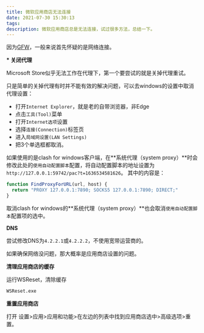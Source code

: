 ```yaml
---
title: 微软应用商店无法连接
date: 2021-07-30 15:30:13
tags:
description: 微软应用商店总是无法连接，试过很多方法，总结一下。
---
```

因为[GFW](https://zh.wikipedia.org/zh-cn/%E9%98%B2%E7%81%AB%E9%95%BF%E5%9F%8E)，一般来说首先怀疑的是网络连接。

**\* 关闭代理**

Microsoft Store似乎无法工作在代理下，第一个要尝试的就是关掉代理重试。

只是简单的关掉代理有时并不能有效的解决问题，可以去windows的设置中取消代理设置：
* 打开`Internet Explorer`，就是老的自带浏览器，非Edge
* 点击`工具(Tool)`菜单
* 打开`Internet选项`设置
* 选择`连接(Connection)`标签页
* 进入`局域网设置(LAN Settings)`
* 把3个单选框都取消。

如果使用的是clash for windows客户端，在**系统代理（system proxy）**时会修改此处的`使用自动配置脚本`配置，将自动配置脚本的地址设置为`http://127.0.0.1:59742/pac?t=1636534581626`。
其中的内容是：
```javascript
function FindProxyForURL(url, host) {
  return "PROXY 127.0.0.1:7890; SOCKS5 127.0.0.1:7890; DIRECT;"
}
```
取消clash for windows的**系统代理（system proxy）**也会取消`使用自动配置脚本`配置项的选中。

**DNS** 

尝试修改DNS为`4.2.2.1`或`4.2.2.2`，不使用宽带运营商的。

如果确保网络没问题，那大概率是应用商店设置的问题。

**清理应用商店的缓存**

运行WSReset，清除缓存
```bash
WSReset.exe
```

**重置应用商店**

打开 设置>应用>应用和功能>在左边的列表中找到应用商店选中>高级选项>重置。
